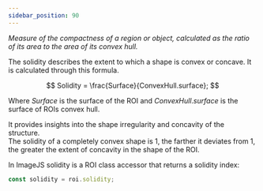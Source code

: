 ```yaml
---
sidebar_position: 90
---
```


_Measure of the compactness of a region or object, calculated as the ratio of its area to the area of its convex hull._

The solidity describes the extent to which a shape is convex or concave.
It is calculated through this formula.

$$
Solidity = \frac{Surface}{ConvexHull.surface};
$$

Where $Surface$ is the surface of the ROI and $ConvexHull.surface$ is the surface of ROIs convex hull.

It provides insights into the shape irregularity and concavity of the structure.  
The solidity of a completely convex shape is 1, the farther it deviates from 1, the greater the extent of concavity in the shape of the ROI.

In ImageJS solidity is a ROI class accessor that returns a solidity index:

```ts
const solidity = roi.solidity;
```

